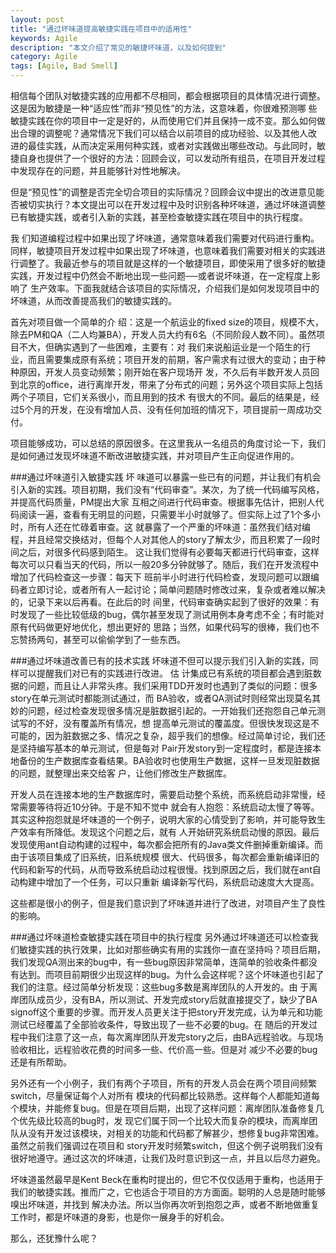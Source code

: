 ```yaml
---
layout: post
title: "通过坏味道提高敏捷实践在项目中的适用性"
keywords: Agile
description: "本文介绍了常见的敏捷坏味道，以及如何提到"
category: Agile
tags: [Agile, Bad Smell]
---
```

相信每个团队对敏捷实践的应用都不尽相同，都会根据项目的具体情况进行调整。这是因为敏捷是一种“适应性”而非“预见性”的方法，这意味着，你很难预测哪 些敏捷实践在你的项目中一定是好的，从而使用它们并且保持一成不变。那么如何做出合理的调整呢？通常情况下我们可以结合以前项目的成功经验、以及其他人改 进的最佳实践，从而决定采用何种实践，或者对实践做出哪些改动。与此同时，敏捷自身也提供了一个很好的方法：回顾会议，可以发动所有组员，在项目开发过程 中发现存在的问题，并且能够针对性地解决。

但是“预见性”的调整是否完全切合项目的实际情况？回顾会议中提出的改进意见能否被切实执行？本文提出可以在开发过程中及时识别各种坏味道，通过坏味道调整已有敏捷实践，或者引入新的实践，甚至检查敏捷实践在项目中的执行程度。

我 们知道编程过程中如果出现了坏味道，通常意味着我们需要对代码进行重构。同样，敏捷项目开发过程中如果出现了坏味道，也意味着我们需要对相关的实践进行调整了。我最近参与的项目就是这样的一个敏捷项目，即使采用了很多好的敏捷实践，开发过程中仍然会不断地出现一些问题──或者说坏味道，在一定程度上影响了 生产效率。下面我就结合该项目的实际情况，介绍我们是如何发现项目中的坏味道，从而改善提高我们的敏捷实践的。

首先对项目做一个简单的介 绍：这是一个航运业的fixed size的项目，规模不大，除去PM和QA（二人均兼BA），开发人员大约有6名（不同阶段人数不同）。虽然项目不大，但确实遇到了一些困难，主要有：对 我们来说船运业是一个陌生的行业，而且需要集成原有系统；项目开发的前期，客户需求有过很大的变动；由于种种原因，开发人员变动频繁；刚开始在客户现场开 发，不久后有半数开发人员回到北京的office，进行离岸开发，带来了分布式的问题；另外这个项目实际上包括两个子项目，它们关系很小，而且用到的技术 有很大的不同。最后的结果是，经过5个月的开发，在没有增加人员、没有任何加班的情况下，项目提前一周成功交付。

项目能够成功，可以总结的原因很多。在这里我从一名组员的角度讨论一下，我们是如何通过发现坏味道不断改进敏捷实践，并对项目产生正向促进作用的。

###通过坏味道引入敏捷实践 
坏 味道可以暴露一些已有的问题，并让我们有机会引入新的实践。项目初期，我们没有“代码审查”。某次，为了统一代码编写风格，并提高代码质量，PM提出大家 互相之间进行代码审查。根据事先估计，把别人代码阅读一遍，查看有无明显的问题，只需要半小时就够了。但实际上过了1个多小时，所有人还在忙碌着审查。这 就暴露了一个严重的坏味道：虽然我们结对编程，并且经常交换结对，但每个人对其他人的story了解太少，而且积累了一段时间之后，对很多代码感到陌生。 这让我们觉得有必要每天都进行代码审查，这样每次可以只看当天的代码，所以一般20多分钟就够了。随后，我们在开发流程中增加了代码检查这一步骤：每天下 班前半小时进行代码检查，发现问题可以跟编码者立即讨论，或者所有人一起讨论；简单问题随时修改过来，复杂或者难以解决的，记录下来以后再看。在此后的时 间里，代码审查确实起到了很好的效果：有时发现了一些比较低级的bug，偶尔甚至发现了测试用例本身考虑不全；有时能对原有代码做更好地优化，想出更好的 思路；当然，如果代码写的很棒，我们也不忘赞扬两句，甚至可以偷偷学到了一些东西。

###通过坏味道改善已有的技术实践 
坏味道不但可以提示我们引入新的实践，同样可以提醒我们对已有的实践进行改进。
估 计集成已有系统的项目都会遇到脏数据的问题，而且让人非常头疼。我们采用TDD开发时也遇到了类似的问题：很多story在单元测试时都能测试通过，而 BA验收，或者QA测试时则经常出现莫名其妙的问题，经过检查发现很多情况是脏数据引起的。一开始我们还抱怨自己单元测试写的不好，没有覆盖所有情况，想 提高单元测试的覆盖度。但很快发现这是不可能的，因为脏数据之多、情况之复杂，超乎我们的想像。经过简单讨论，我们还是坚持编写基本的单元测试，但是每对 Pair开发story到一定程度时，都是连接本地备份的生产数据库查看结果。BA验收时也使用生产数据，这样一旦发现脏数据的问题，就整理出来交给客 户，让他们修改生产数据库。

开发人员在连接本地的生产数据库时，需要启动整个系统，而系统启动非常慢，经常需要等待将近10分钟。于是不知不觉中 就会有人抱怨：系统启动太慢了等等。其实这种抱怨就是坏味道的一个例子，说明大家的心情受到了影响，并可能导致生产效率有所降低。发现这个问题之后，就有 人开始研究系统启动慢的原因。最后发现使用ant自动构建的过程中，每次都会把所有的Java类文件删掉重新编译。而由于该项目集成了旧系统，旧系统规模 很大、代码很多，每次都会重新编译旧的代码和新写的代码，从而导致系统启动过程很慢。找到原因之后，我们就在ant自动构建中增加了一个任务，可以只重新 编译新写代码，系统启动速度大大提高。

这些都是很小的例子，但是我们意识到了坏味道并进行了改进，对项目产生了良性的影响。

###通过坏味道检查敏捷实践在项目中的执行程度 
另外通过坏味道还可以检查我们敏捷实践的执行效果，比如对那些确实有用的实践你一直在坚持吗？项目后期，我们发现QA测出来的bug中，有一些bug原因非常简单，连简单的验收条件都没有达到。而项目前期很少出现这样的bug。为什么会这样呢？这个坏味道也引起了我们的注意。经过简单分析发现：这些bug多数是离岸团队的人开发的。由 于离岸团队成员少，没有BA，所以测试、开发完成story后就直接提交了，缺少了BA signoff这个重要的步骤。而开发人员更关注于把story开发完成，认为单元和功能测试已经覆盖了全部验收条件，导致出现了一些不必要的bug。在 随后的开发过程中我们注意了这一点，每次离岸团队开发完story之后，由BA远程验收。与现场验收相比，远程验收花费的时间多一些、代价高一些。但是对 减少不必要的bug还是有所帮助。

另外还有一个小例子，我们有两个子项目，所有的开发人员会在两个项目间频繁switch，尽量保证每个人对所有 模块的代码都比较熟悉。这样每个人都能知道每个模块，并能修复bug。但是在项目后期，出现了这样问题：离岸团队准备修复几个优先级比较高的bug时，发 现它们属于同一个比较大而复杂的模块，而离岸团队从没有开发过该模块，对相关的功能和代码都了解甚少，想修复bug非常困难。虽然之前我们强调过在项目和 story开发时频繁switch，但这个例子说明我们没有很好地遵守。通过这次的坏味道，让我们及时意识到这一点，并且以后尽力避免。

坏味道虽然最早是Kent Beck在重构时提出的，但它不仅仅适用于重构，也适用于我们的敏捷实践。推而广之，它也适合于项目的方方面面。聪明的人总是随时能够嗅出坏味道，并找到 解决办法。所以当你再次听到抱怨之声，或者不断地做重复工作时，都是坏味道的身影，也是你一展身手的好机会。

那么，还犹豫什么呢？